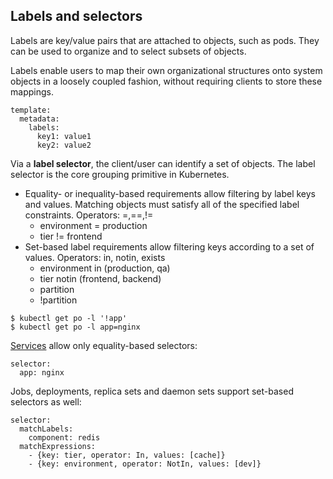 ## Labels and selectors

Labels are key/value pairs that are attached to objects, such as pods. They can be used to organize and to select subsets of objects.

Labels enable users to map their own organizational structures onto system objects in a loosely coupled fashion, without requiring clients to store these mappings.

```
template:
  metadata:
    labels:
      key1: value1
      key2: value2
```

Via a **label selector**, the client/user can identify a set of objects. The label selector is the core grouping primitive in Kubernetes.

* Equality- or inequality-based requirements allow filtering by label keys and values. Matching objects must satisfy all of the specified label constraints. Operators: =,==,!=
    * environment = production
    * tier != frontend
* Set-based label requirements allow filtering keys according to a set of values. Operators: in, notin, exists
    * environment in (production, qa)
    * tier notin (frontend, backend)
    * partition
    * !partition

```
$ kubectl get po -l '!app'
$ kubectl get po -l app=nginx
```

[Services](./services/services.md) allow only equality-based selectors:
```
selector:
  app: nginx
```

Jobs, deployments, replica sets and daemon sets support set-based selectors as well:
```
selector:
  matchLabels:
    component: redis
  matchExpressions:
    - {key: tier, operator: In, values: [cache]}
    - {key: environment, operator: NotIn, values: [dev]}
```